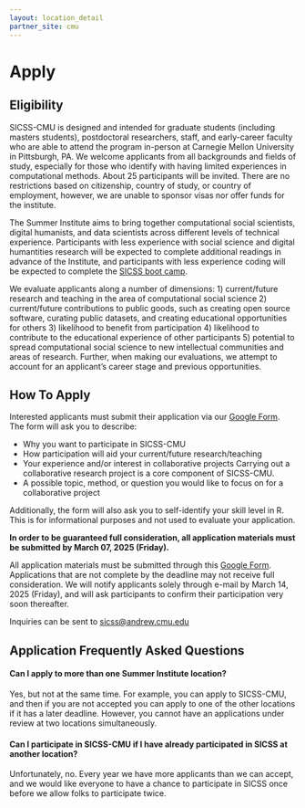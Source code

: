 ```yaml
---
layout: location_detail
partner_site: cmu
---
```


[//]: # (Update the following info to match your location!)

# Apply

## Eligibility

SICSS-CMU is designed and intended for graduate students (including masters students), postdoctoral researchers, staff, and early-career faculty who are able to attend the program in-person at Carnegie Mellon University in Pittsburgh, PA. We welcome applicants from all backgrounds and fields of study, especially for those who identify with having limited experiences in computational methods. About 25 participants will be invited. There are no restrictions based on citizenship, country of study, or country of employment, however, we are unable to sponsor visas nor offer funds for the institute.

The Summer Institute aims to bring together computational social scientists, digital humanists, and data scientists across different levels of technical experience. Participants with less experience with social science and digital humantities research will be expected to complete additional readings in advance of the Institute, and participants with less experience coding will be expected to complete the [SICSS boot camp](https://sicss.io/boot_camp).

We evaluate applicants along a number of dimensions: 1) current/future research and teaching in the area of computational social science 2) current/future contributions to public goods, such as creating open source software, curating public datasets, and creating educational opportunities for others 3) likelihood to benefit from participation 4) likelihood to contribute to the educational experience of other participants 5) potential to spread computational social science to new intellectual communities and areas of research. Further, when making our evaluations, we attempt to account for an applicant’s career stage and previous opportunities.

## How To Apply

Interested applicants must submit their application via our [Google Form](https://forms.gle/aHMyC81rcpXwsnVZ6). The form will ask you to describe: 

- Why you want to participate in SICSS-CMU
- How participation will aid your current/future research/teaching
- Your experience and/or interest in collaborative projects Carrying out a collaborative research project is a core component of SICSS-CMU.
- A possible topic, method, or question you would like to focus on for a collaborative project

Additionally, the form will also ask you to self-identify your skill level in R. This is for informational purposes and not used to evaluate your application. 

**In order to be guaranteed full consideration, all application materials must be submitted by March 07, 2025 (Friday).** 

All application materials must be submitted through this [Google Form](https://forms.gle/aHMyC81rcpXwsnVZ6). Applications that are not complete by the deadline may not receive full consideration. We will notify applicants solely through e-mail by March 14, 2025 (Friday), and will ask participants to confirm their participation very soon thereafter.

Inquiries can be sent to [sicss@andrew.cmu.edu](sicss@andrew.cmu.edu)

## Application Frequently Asked Questions

#### Can I apply to more than one Summer Institute location?

Yes, but not at the same time. For example, you can apply to SICSS-CMU, and then if you are not accepted you can apply to one of the other locations if it has a later deadline. However, you cannot have an applications under review at two locations simultaneously.

#### Can I participate in SICSS-CMU if I have already participated in SICSS at another location?

Unfortunately, no. Every year we have more applicants than we can accept, and we would like everyone to have a chance to participate in SICSS once before we allow folks to participate twice.
